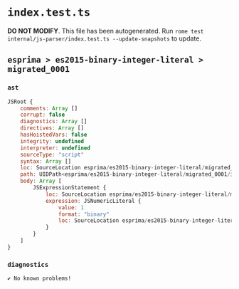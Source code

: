 # `index.test.ts`

**DO NOT MODIFY**. This file has been autogenerated. Run `rome test internal/js-parser/index.test.ts --update-snapshots` to update.

## `esprima > es2015-binary-integer-literal > migrated_0001`

### `ast`

```javascript
JSRoot {
	comments: Array []
	corrupt: false
	diagnostics: Array []
	directives: Array []
	hasHoistedVars: false
	integrity: undefined
	interpreter: undefined
	sourceType: "script"
	syntax: Array []
	loc: SourceLocation esprima/es2015-binary-integer-literal/migrated_0001/input.js 1:0-2:0
	path: UIDPath<esprima/es2015-binary-integer-literal/migrated_0001/input.js>
	body: Array [
		JSExpressionStatement {
			loc: SourceLocation esprima/es2015-binary-integer-literal/migrated_0001/input.js 1:0-1:3
			expression: JSNumericLiteral {
				value: 1
				format: "binary"
				loc: SourceLocation esprima/es2015-binary-integer-literal/migrated_0001/input.js 1:0-1:3
			}
		}
	]
}
```

### `diagnostics`

```
✔ No known problems!

```
